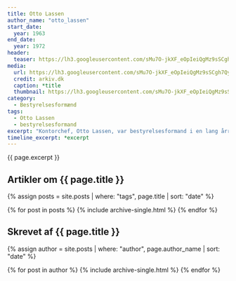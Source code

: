 ```yaml
---
title: Otto Lassen
author_name: "otto_lassen"
start_date: 
  year: 1963
end_date:
  year: 1972
header:
  teaser: https://lh3.googleusercontent.com/sMu7O-jkXF_eOpIeiQgMz9sSCgh7QyDuVmx9_71AlZyTM6JWBLT6I8_dPaScWX6Slncw666y_nR4ziK4eEYzbRURRSfmJz01aBqgbLpPUfM_gOZiSkgB4fWu6UcZdDzL4dbsrAQgUQ=w2400
media: 
  url: https://lh3.googleusercontent.com/sMu7O-jkXF_eOpIeiQgMz9sSCgh7QyDuVmx9_71AlZyTM6JWBLT6I8_dPaScWX6Slncw666y_nR4ziK4eEYzbRURRSfmJz01aBqgbLpPUfM_gOZiSkgB4fWu6UcZdDzL4dbsrAQgUQ=w2400
  credit: arkiv.dk
  caption: *title
  thumbnail: https://lh3.googleusercontent.com/sMu7O-jkXF_eOpIeiQgMz9sSCgh7QyDuVmx9_71AlZyTM6JWBLT6I8_dPaScWX6Slncw666y_nR4ziK4eEYzbRURRSfmJz01aBqgbLpPUfM_gOZiSkgB4fWu6UcZdDzL4dbsrAQgUQ=w2400
category:
  - Bestyrelsesformænd
tags:
  - Otto Lassen
  - bestyrelsesformand
excerpt: "Kontorchef, Otto Lassen, var bestyrelsesformand i en lang årrække."
timeline_excerpt: *excerpt
---
```


{{ page.excerpt }}

## Artikler om {{ page.title }}

{% assign posts = site.posts | where: "tags", page.title | sort: "date" %}

{% for post in posts %}
  {% include archive-single.html %}
{% endfor %}

## Skrevet af {{ page.title }}

{% assign author = site.posts | where: "author", page.author_name | sort: "date" %}

{% for post in author %}
  {% include archive-single.html %}
{% endfor %}
